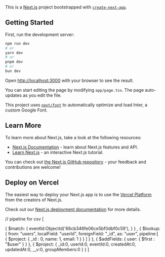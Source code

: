 This is a [Next.js](https://nextjs.org/) project bootstrapped with [`create-next-app`](https://github.com/vercel/next.js/tree/canary/packages/create-next-app).

## Getting Started

First, run the development server:

```bash
npm run dev
# or
yarn dev
# or
pnpm dev
# or
bun dev
```

Open [http://localhost:3000](http://localhost:3000) with your browser to see the result.

You can start editing the page by modifying `app/page.tsx`. The page auto-updates as you edit the file.

This project uses [`next/font`](https://nextjs.org/docs/basic-features/font-optimization) to automatically optimize and load Inter, a custom Google Font.

## Learn More

To learn more about Next.js, take a look at the following resources:

- [Next.js Documentation](https://nextjs.org/docs) - learn about Next.js features and API.
- [Learn Next.js](https://nextjs.org/learn) - an interactive Next.js tutorial.

You can check out [the Next.js GitHub repository](https://github.com/vercel/next.js/) - your feedback and contributions are welcome!

## Deploy on Vercel

The easiest way to deploy your Next.js app is to use the [Vercel Platform](https://vercel.com/new?utm_medium=default-template&filter=next.js&utm_source=create-next-app&utm_campaign=create-next-app-readme) from the creators of Next.js.

Check out our [Next.js deployment documentation](https://nextjs.org/docs/deployment) for more details.


//  pipeline for csv 
[
  
  {
    $match: {
      eventId:ObjectId('66cb346fe06ce5bf0dbf0c59'),
    }
  }
  ,
  {
    $lookup: {
      from: "users",
      localField: "userId",
      foreignField: "_id",
      as: "user",
      pipeline:[
        {
          $project: {
            _id : 0,
            name: 1,
            email: 1
          }
        }
      ]
    }
  },
  {
    $addFields: {
    		user: { $first : "$user" }
    }
  },
  {
    $project: {
      _id:0,
      userId:0,
      eventId:0,
      createdAt:0,
      updatedAt:0,
      __v:0,
      groupMembers:0
    }
  }
]
